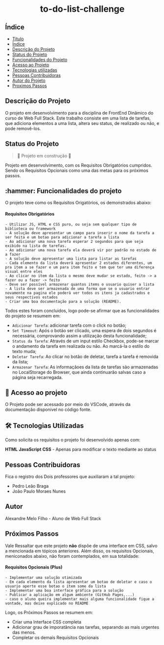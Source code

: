 <h1 align="center" id='Título'> to-do-list-challenge </h1> 

<h2 id='índice'>Índice</h2> 

* [Título](#Título)
* [Índice](#índice)
* [Descrição do Projeto](#descrição-do-projeto)
* [Status do Projeto](#status-do-Projeto)
* [Funcionalidades do Projeto](#funcionalidades-do-projeto)
* [Acesso ao Projeto](#acesso-ao-projeto)
* [Tecnologias utilizadas](#tecnologias-utilizadas)
* [Pessoas Contribuidoras](#pessoas-contribuidoras)
* [Autor do Projeto](#pessoas-desenvolvedoras)
* [Proximos Passos](#proximos-passos)


<h2 id='descrição-do-projeto'>Descrição do Projeto</h2> 

O projeto em desenvolvimento para a disciplina de FrontEnd Dinâmico do curso de Web Full Stack. Este trabalho consiste em uma lista de tarefas, que adiciona elementos a uma lista, altera seu status, de realizado ou não, e pode removê-los.


<h2 id='status-do-Projeto'>Status do Projeto</h2>  

> :construction: Projeto em construção :construction:

Projeto em desenvolvimento, com os Requisitos Obrigatórios cumpridos. Sendo os Requisitos Opcionais como uma das metas para os próximos passos.


<h2 id='funcionalidades-do-projeto'>:hammer: Funcionalidades do projeto</h2>  

O projeto teve como os Requisitos Origatórios, os demonstrados abaixo:

#### Requisitos Obrigatórios

    - Utilizar JS, HTML e CSS puro, ou seja sem qualquer tipo de biblioteca ou framework
    - A solução deve apresentar um campo para inserir o nome da tarefa a ser feita e um botao para adicionar a tarefa a lista
    - Ao adicionar uma nova tarefa esperar 2 segundos para que seja exibido na lista de tarefas.
    - Ao adicionar uma nova tarefa ela deverá vir por padrão no estado de a fazer
    - A solução deve apresentar uma lista para listar as tarefas
    - Cada elemento da lista deverá apresentar 2 estados diferentes, um pra item a se fazer e um para item feito e tem que ter uma diferença visual entre eles
    - Ao clicar no item da lista o mesmo deve mudar se estado, feito -> a fazer ou a fazer -> feito
    - Deve ser possível armazenar quantos items o usuario quiser a lista
    - A lista deve ser armazenada de uma forma que se o usuario entrar novamente na pagina ele poderá ver todos os itens ja cadastrados e seus respectivos estados
    - Criar uma boa documentação para a solução (README).

Todos estes foram concluidos, logo pode-se afirmar que as funcionalidades do projeto se resumem em:

- `Adicionar Tarefa`: adicionar tarefa com o click no botão;
- `Set Timeout`: Após o botão ser clicado, uma espera de dois segundos é necessária, comprovando assim a utilização desta funcionalidade;
- `Status da Tarefa`: Através de um input estilo Checkbox, pode-se marcar o andamento da tarefa em realizada ou não. Ao marcá-la o estilo do texto muda;
- `Deletar Tarefa`: Ao clicar no botão de deletar, tarefa a tarefa é removida da lista;
- `Armazenar Tarefa`: As informaçãoes da lista de tarefas são armazenadas no LocalStorage do Browser, que ainda continuarão salvas caso a página seja recarregada.


<h2 id='acesso-ao-projeto'>📁 Acesso ao projeto</h2> 

O Projeto pode ser acessado por meio do VSCode, através da documentação disponivel no código fonte.


<h2 id='tecnologias-utilizadas'>🛠️ Tecnologias Utilizadas</h2> 

Como solicita os requisitos o projeto foi desenvolvido apenas com:

**HTML**
**JavaScript**
**CSS** - Apenas para modificar o texto mediante ao status


<h2 id='pessoas-contribuidoras'>Pessoas Contribuidoras </h2>  

Fica o registro dos Dois professores que auxiliaram a tal projeto:

- Pedro Leão Braga
- João Paulo Moraes Nunes 


<h2 id='pessoas-desenvolvedoras'> Autor </h2> 

Alexandre Melo Filho - Aluno de Web Full Stack 


<h2 id='proximos-passos'> Próximos Passos </h2> 

Vale Ressaltar que este projeto **não** dispõe de uma interface em CSS, salvo a mencionada em tópicos anteriores. Além disso, os requisitos Opcionais, meniconados abaixo, não foram contemplados, em sua totalidade:

#### Requisitos Opcionais (Plus)

    - Implementar uma solução otimizada
    - Em cada elemento da lista apresentar um botao de deletar e caso o usuario aperte esse botao o item some da lista
    - Implementar uma boa interface gráfica para a solução
    - Publicar a aplicação em algum ambiente (GitHub Pages,...)
    - caso o aluno queira implementar mais alguma funcionalidade fique a vontade, mas deixe explicado no README

Logo, os Próximos Passos se resumem em:

- Criar uma Interface CSS completa
- Adicionar grau de imporatância nas tarefas, separando as mais urgentes das menos.
- Completar os demais Requisitos Opcionais
